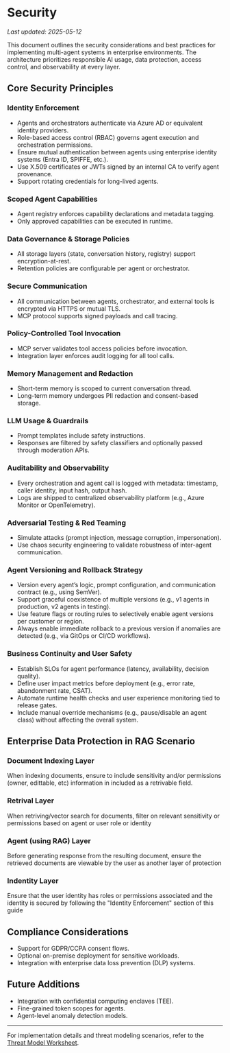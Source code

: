 # Security
_Last updated: 2025-05-12_

This document outlines the security considerations and best practices for
implementing multi-agent systems in enterprise environments. The architecture
prioritizes responsible AI usage, data protection, access control, and
observability at every layer.

## Core Security Principles

### Identity Enforcement

- Agents and orchestrators authenticate via Azure AD or equivalent identity
  providers.
- Role-based access control (RBAC) governs agent execution and orchestration
  permissions.
- Ensure mutual authentication between agents using enterprise identity systems
  (Entra ID, SPIFFE, etc.).
- Use X.509 certificates or JWTs signed by an internal CA to verify agent
  provenance.
- Support rotating credentials for long-lived agents.

### Scoped Agent Capabilities

- Agent registry enforces capability declarations and metadata tagging.
- Only approved capabilities can be executed in runtime.

### Data Governance & Storage Policies

- All storage layers (state, conversation history, registry) support
  encryption-at-rest.
- Retention policies are configurable per agent or orchestrator.

### Secure Communication

- All communication between agents, orchestrator, and external tools is
  encrypted via HTTPS or mutual TLS.
- MCP protocol supports signed payloads and call tracing.

### Policy-Controlled Tool Invocation

- MCP server validates tool access policies before invocation.
- Integration layer enforces audit logging for all tool calls.

### Memory Management and Redaction

- Short-term memory is scoped to current conversation thread.
- Long-term memory undergoes PII redaction and consent-based storage.

### LLM Usage & Guardrails

- Prompt templates include safety instructions.
- Responses are filtered by safety classifiers and optionally passed through
  moderation APIs.

### Auditability and Observability

- Every orchestration and agent call is logged with metadata: timestamp, caller
  identity, input hash, output hash.
- Logs are shipped to centralized observability platform (e.g., Azure Monitor or
  OpenTelemetry).

### Adversarial Testing & Red Teaming

- Simulate attacks (prompt injection, message corruption, impersonation).
- Use chaos security engineering to validate robustness of inter-agent
  communication.

### Agent Versioning and Rollback Strategy

- Version every agent’s logic, prompt configuration, and communication contract
  (e.g., using SemVer).
- Support graceful coexistence of multiple versions (e.g., v1 agents in
  production, v2 agents in testing).
- Use feature flags or routing rules to selectively enable agent versions per
  customer or region.
- Always enable immediate rollback to a previous version if anomalies are
  detected (e.g., via GitOps or CI/CD workflows).

### Business Continuity and User Safety

- Establish SLOs for agent performance (latency, availability, decision
  quality).
- Define user impact metrics before deployment (e.g., error rate, abandonment
  rate, CSAT).
- Automate runtime health checks and user experience monitoring tied to release
  gates.
- Include manual override mechanisms (e.g., pause/disable an agent class)
  without affecting the overall system.

## Enterprise Data Protection in RAG Scenario

### Document Indexing Layer

When indexing documents, ensure to include sensitivity and/or permissions
(owner, edittable, etc) information in included as a retrivable field.

### Retrival Layer

When retriving/vector search for documents, filter on relevant sensitivity or
permissions based on agent or user role or identity

### Agent (using RAG) Layer

Before generating response from the resulting document, ensure the retrieved
documents are viewable by the user as another layer of protection

### Indentity Layer

Ensure that the user identity has roles or permissions associated and the
identity is secured by following the "Identity Enforcement" section of this
guide

## Compliance Considerations

- Support for GDPR/CCPA consent flows.
- Optional on-premise deployment for sensitive workloads.
- Integration with enterprise data loss prevention (DLP) systems.

## Future Additions

- Integration with confidential computing enclaves (TEE).
- Fine-grained token scopes for agents.
- Agent-level anomaly detection models.

---

For implementation details and threat modeling scenarios, refer to the
[Threat Model Worksheet](./the).
